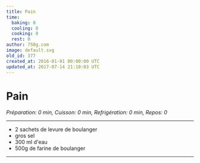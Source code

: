 ```yaml
---
title: Pain
time:
  baking: 0
  cooling: 0
  cooking: 0
  rest: 0
author: 750g.com
image: default.svg
old_id: 377
created_at: 2016-01-01 00:00:00 UTC
updated_at: 2017-07-14 21:10:03 UTC
---
```


# Pain

_Préparation: 0 min, Cuisson: 0 min, Refrigération: 0 min, Repos: 0_

---

- 2 sachets de levure de boulanger
- gros sel
- 300 ml d'eau
- 500g de farine de boulanger

---
